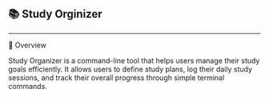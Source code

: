 ## 📚​ Study Orginizer
---
📘 Overview<br>

Study Organizer is a command-line tool that helps users manage their study goals efficiently.
It allows users to define study plans, log their daily study sessions, and track their overall progress through simple terminal commands.
